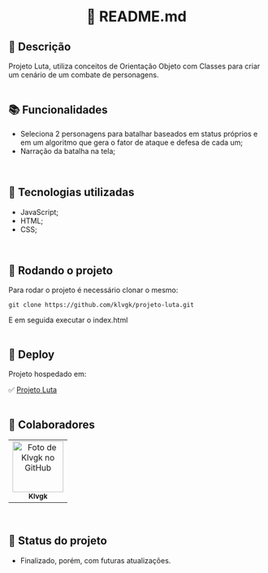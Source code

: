 <h1 align="center">🧬 README.md</h1>

## :memo: Descrição
Projeto Luta, utiliza conceitos de Orientação Objeto com Classes para criar um cenário de um combate de personagens.
<br><br>

## :books: Funcionalidades
* Seleciona 2 personagens para batalhar baseados em status próprios e em um algoritmo que gera o fator de ataque e defesa de cada um;
* Narração da batalha na tela;
<br>

## :wrench: Tecnologias utilizadas
* JavaScript;
* HTML;
* CSS;
<br>

## :rocket: Rodando o projeto
Para rodar o projeto é necessário clonar o mesmo:
```
git clone https://github.com/klvgk/projeto-luta.git
```
E em seguida executar o index.html
<br><br>

## 👾 Deploy
Projeto hospedado em:

✅ <a href="https://klvgk.github.io/projeto-luta/">Projeto Luta</a>
<br><br>

## :handshake: Colaboradores
<table>
  <tr>
    <td align="center">
      <a href="http://github.com/klvgk">
        <img src="https://avatars.githubusercontent.com/u/25831261?s=400&u=de43f75cc712971a37f8728114353248834cf9dd&v=4" width="100px;" alt="Foto de Klvgk no GitHub"/><br>
        <sub>
          <b>Klvgk</b>
        </sub>
      </a>
    </td>
  </tr>
</table>
<br>

## :dart: Status do projeto
* Finalizado, porém, com futuras atualizações. 
